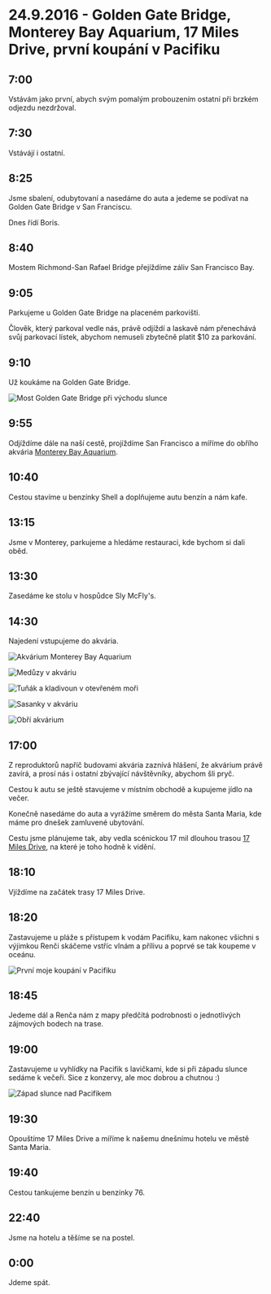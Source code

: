 # 24.9.2016 - Golden Gate Bridge, Monterey Bay Aquarium, 17 Miles Drive, první koupání v Pacifiku

## 7:00

Vstávám jako první, abych svým pomalým probouzením ostatní při brzkém odjezdu nezdržoval.

## 7:30

Vstávájí i ostatní.

## 8:25

Jsme sbalení, odubytovaní a nasedáme do auta a jedeme se podívat na Golden Gate Bridge v San Franciscu.

Dnes řídí Boris.

## 8:40

Mostem Richmond-San Rafael Bridge přejíždíme záliv San Francisco Bay.

## 9:05

Parkujeme u Golden Gate Bridge na placeném parkovišti.

Člověk, který parkoval vedle nás, právě odjíždí a laskavě nám přenechává svůj parkovací lístek, abychom nemuseli zbytečně platit $10 za parkování.

## 9:10

Už koukáme na Golden Gate Bridge.

![Most Golden Gate Bridge při východu slunce](images/20160924/20160924_091826.jpg)

## 9:55

Odjíždíme dále na naší cestě, projíždíme San Francisco a míříme do obřího akvária [Monterey Bay Aquarium](https://en.wikipedia.org/wiki/Monterey_Bay_Aquarium).

## 10:40

Cestou stavíme u benzínky Shell a doplňujeme autu benzín a nám kafe.

## 13:15

Jsme v Monterey, parkujeme a hledáme restauraci, kde bychom si dali oběd.

## 13:30

Zasedáme ke stolu v hospůdce Sly McFly's.

## 14:30

Najedení vstupujeme do akvária.

![Akvárium Monterey Bay Aquarium](images/20160924/20160924_143113.jpg)

![Medůzy v akváriu](images/20160924/20160924_154222.jpg)

![Tuňák a kladivoun v otevřeném moři](images/20160924/20160924_155023.jpg)

![Sasanky v akváriu](images/20160924/20160924_144928.jpg)

![Obří akvárium](images/20160924/20160924_144454.jpg)

## 17:00

Z reproduktorů napříč budovami akvária zaznívá hlášení, že akvárium právě zavírá, a prosí nás i ostatní zbývající návštěvníky, abychom šli pryč.

Cestou k autu se ještě stavujeme v místním obchodě a kupujeme jídlo na večer.

Konečně nasedáme do auta a vyrážíme směrem do města Santa Maria, kde máme pro dnešek zamluvené ubytování.

Cestu jsme plánujeme tak, aby vedla scénickou 17 mil dlouhou trasou [17 Miles Drive](https://en.wikipedia.org/wiki/17-Mile_Drive), na které je toho hodně k vidění.

## 18:10

Vjíždíme na začátek trasy 17 Miles Drive.

## 18:20

Zastavujeme u pláže s přístupem k vodám Pacifiku, kam nakonec všichni s výjimkou Renči skáčeme vstříc vlnám a přílivu a poprvé se tak koupeme v oceánu.

![První moje koupání v Pacifiku](images/20160924/20160924_181636.jpg)

## 18:45

Jedeme dál a Renča nám z mapy předčítá podrobnosti o jednotlivých zájmových bodech na trase.

## 19:00

Zastavujeme u vyhlídky na Pacifik s lavičkami, kde si při západu slunce sedáme k večeři. Sice z konzervy, ale moc dobrou a chutnou :)

![Západ slunce nad Pacifikem](images/20160924/20160924_185816.jpg)

## 19:30

Opouštíme 17 Miles Drive a míříme k našemu dnešnímu hotelu ve městě Santa Maria.

## 19:40

Cestou tankujeme benzín u benzínky 76.

## 22:40

Jsme na hotelu a těšíme se na postel.

## 0:00

Jdeme spát.
